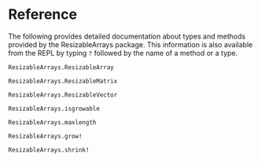# Reference

The following provides detailed documentation about types and methods provided
by the ResizableArrays package.  This information is also available from the
REPL by typing `?` followed by the name of a method or a type.

```@docs
ResizableArrays.ResizableArray
```

```@docs
ResizableArrays.ResizableMatrix
```

```@docs
ResizableArrays.ResizableVector
```

```@docs
ResizableArrays.isgrowable
```

```@docs
ResizableArrays.maxlength
```

```@docs
ResizableArrays.grow!
```

```@docs
ResizableArrays.shrink!
```
